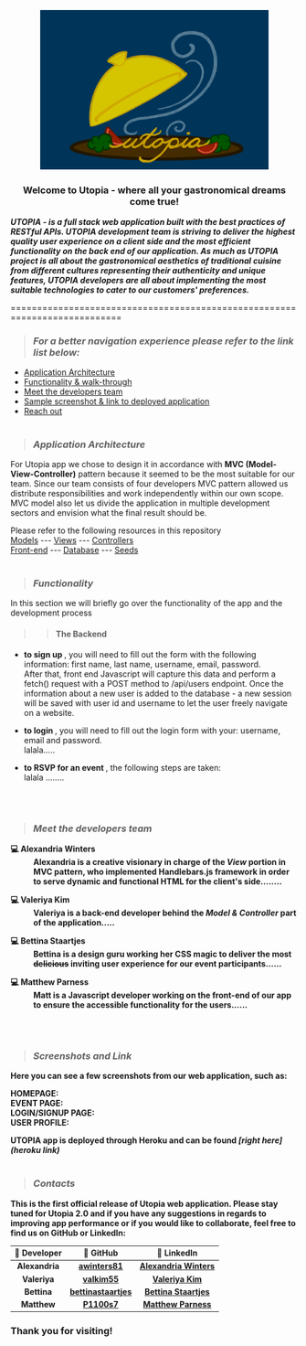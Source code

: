 <p style="text-align: center"><img src="./public/images/utopiablue.JPG" width="400"></p>
<div style="text-align: center"> 

### Welcome to Utopia - where all your gastronomical dreams come true! 
</div> 

<p> <strong><em> UTOPIA - is a full stack web application built with the best practices of RESTful APIs. UTOPIA development team is striving to deliver the highest quality user experience on a client side and the most efficient functionality on the back end of our application. As much as UTOPIA project is all about the gastronomical aesthetics of traditional cuisine from different cultures representing their authenticity and unique features, UTOPIA developers are all about implementing the most suitable technologies to cater to our customers' preferences.  </em></strong></p>

=========================================================================== <br>

> ### ___For a better navigation experience please refer to the link list below:___ <br>
- [Application Architecture](#application-architecture)
- [Functionality & walk-through](#functionality)
- [Meet the developers team](#meet-the-developers-team)
- [Sample screenshot & link to deployed application](#screenshots-and-link)
- [Reach out](#contacts)
<br></br>

> ### ___Application Architecture___
<p> For Utopia app we chose to design it in accordance with <strong>MVC (Model-View-Controller)</strong> pattern because it seemed to be the most suitable for our team. Since our team consists of four developers MVC pattern allowed us distribute responsibilities and work independently within our own scope. MVC model also let us divide the application in multiple development sectors and envision what the final result should be.<br>

Please refer to the following resources in this repository<br>
[Models](./models/) --- [Views](./views/) --- [Controllers](./controller/) <br>
[Front-end](./public/) --- [Database](./db/) --- [Seeds](./seeds/)
<br></br>

> ### ___Functionality___
<p> In this section we will briefly go over the functionality of the app and the development process</p>

>> #### The Backend
<p>  </p>

- <strong> to sign up </strong>, you will need to fill out the form with the following information: first name, last name, username, email, password. <br>
After that, front end Javascript will capture this data and perform a fetch() request with a POST method to /api/users endpoint. Once the information about a new user is added to the database - a new session will be saved with user id and username to let the user freely navigate on a website.<br>

- <strong> to login </strong>, you will need to fill out the login form with your: username, email and password. <br>
lalala.....

- <strong> to RSVP for an event </strong>, the following steps are taken: <br>
lalala ........


<br></br>

> ### ___Meet the developers team___
<dl>
    <dt><strong>💻 Alexandria Winters <strong></dt>
    <dd>Alexandria is a creative visionary in charge of the <em>View</em> portion in MVC pattern, who implemented Handlebars.js framework in order to serve dynamic and functional HTML for the client's side........</dd>
</dl>

<dl>
    <dt><strong>💻 Valeriya Kim </strong></dt>
    <dd>Valeriya is a back-end developer behind the <em>Model & Controller</em> part of the application.....</dd>
</dl>

<dl>
    <dt><strong>💻 Bettina Staartjes  </strong></dt>
    <dd>Bettina is a design guru working her CSS magic to deliver the most <s>delicious</s> inviting user experience for our event participants......</dd>
</dl>

<dl>
    <dt><strong>💻 Matthew Parness  </strong></dt>
    <dd>Matt is a Javascript developer working on the front-end of our app to ensure the accessible functionality for the users......</dd>
</dl>
<br></br>

> ### ___Screenshots and Link___
<p>Here you can see a few screenshots from our web application, such as: </p>
<strong> HOMEPAGE: </strong></br>
<strong> EVENT PAGE: </strong></br>
<strong> LOGIN/SIGNUP PAGE: </strong></br>
<strong> USER PROFILE: </strong></br>

<strong> UTOPIA app is deployed through Heroku and can be found <em>[right here](heroku link) </em> </strong>
<br></br>
> ### ___Contacts___
<p> This is the first official release of Utopia web application. Please stay tuned for Utopia 2.0 and if you have any suggestions in regards to improving app performance or if you would like to collaborate, feel free to find us on GitHub or LinkedIn:</p>

| 🔧 Developer  | 🔗 GitHub                                                 | 🔗 LinkedIn                                  |
|:--------------:|:---------------------------------------------------------:|:-----------------------------------------:|
| Alexandria     | [awinters81](https://github.com/awinters81)               | [Alexandria Winters](https://www.linkedin.com/in/alexandria-winters-98199a23a/)
| Valeriya       | [valkim55](https://github.com/valkim55)                   | [Valeriya Kim](https://www.linkedin.com/in/valeriya-kim-763572204/)
| Bettina        | [bettinastaartjes](https://github.com/bettinastaartjes)   | [Bettina Staartjes](https://www.linkedin.com/in/bettinastaartjes/)
| Matthew        | [P1100s7](https://github.com/P1100s7)                     | [Matthew Parness](https://www.linkedin.com/in/matthew-parness)

### Thank you for visiting!